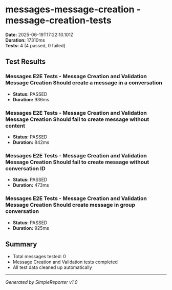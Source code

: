 # messages-message-creation - message-creation-tests

**Date:** 2025-06-19T17:22:10.101Z  
**Duration:** 17310ms  
**Tests:** 4 (4 passed, 0 failed)

## Test Results


### Messages E2E Tests - Message Creation and Validation Message Creation Should create a message in a conversation
- **Status:** PASSED
- **Duration:** 936ms



### Messages E2E Tests - Message Creation and Validation Message Creation Should fail to create message without content
- **Status:** PASSED
- **Duration:** 842ms



### Messages E2E Tests - Message Creation and Validation Message Creation Should fail to create message without conversation ID
- **Status:** PASSED
- **Duration:** 473ms



### Messages E2E Tests - Message Creation and Validation Message Creation Should create message in group conversation
- **Status:** PASSED
- **Duration:** 925ms



## Summary

- Total messages tested: 0
- Message Creation and Validation tests completed
- All test data cleaned up automatically

---
*Generated by SimpleReporter v1.0*

